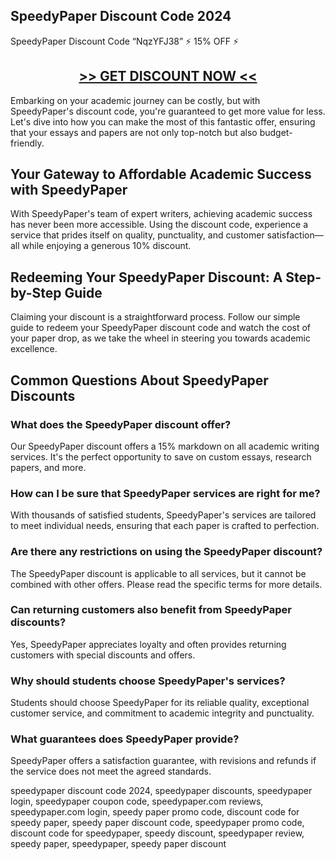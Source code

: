 <!DOCTYPE html>
<html lang="en">
    <head>
         <title>SpeedyPaper Discount Code & Coupons Codes 2024</title>
    <meta charset="UTF-8">
    <meta name="viewport" content="width=device-width, initial-scale=1.0">
    <meta name="description" content="Unlock a 10% discount on SpeedyPaper essay writing services. Use our exclusive SpeedyPaper discount code for savings on quality academic writing assistance.">
    <meta name="keywords" content="SpeedyPaper discount, academic writing discount, essay service savings, SpeedyPaper promo code, student paper discount">
   </head>
<article>
<h1>SpeedyPaper Discount Code 2024</h1>

SpeedyPaper Discount Code “NqzYFJ38” ⚡ 15% OFF ⚡ 

<h2><center><a href="https://www.paperhelp.org/order.html?pid=12093&amp;discount_code=helpmypaper10&amp;sub_id=" rel="noopener noreferrer nofollow"><strong>&gt;&gt; GET DISCOUNT NOW &lt;&lt;</strong></a></center></h2>
    
<p>Embarking on your academic journey can be costly, but with SpeedyPaper's discount code, you're guaranteed to get more value for less. Let's dive into how you can make the most of this fantastic offer, ensuring that your essays and papers are not only top-notch but also budget-friendly.</p>
<h2>Your Gateway to Affordable Academic Success with SpeedyPaper</h2>
<p>With SpeedyPaper's team of expert writers, achieving academic success has never been more accessible. Using the discount code, experience a service that prides itself on quality, punctuality, and customer satisfaction&mdash;all while enjoying a generous 10% discount.</p>
<h2>Redeeming Your SpeedyPaper Discount: A Step-by-Step Guide</h2>
<p>Claiming your discount is a straightforward process. Follow our simple guide to redeem your SpeedyPaper discount code and watch the cost of your paper drop, as we take the wheel in steering you towards academic excellence.</p>
<h2>Common Questions About SpeedyPaper Discounts</h2>
<div>
<h3>What does the SpeedyPaper discount offer?</h3>
<p>Our SpeedyPaper discount offers a 15% markdown on all academic writing services. It's the perfect opportunity to save on custom essays, research papers, and more.</p>
<h3>How can I be sure that SpeedyPaper services are right for me?</h3>
<p>With thousands of satisfied students, SpeedyPaper's services are tailored to meet individual needs, ensuring that each paper is crafted to perfection.</p>
<h3>Are there any restrictions on using the SpeedyPaper discount?</h3>
<p>The SpeedyPaper discount is applicable to all services, but it cannot be combined with other offers. Please read the specific terms for more details.</p>
<h3>Can returning customers also benefit from SpeedyPaper discounts?</h3>
<p>Yes, SpeedyPaper appreciates loyalty and often provides returning customers with special discounts and offers.</p>
<h3>Why should students choose SpeedyPaper's services?</h3>
<p>Students should choose SpeedyPaper for its reliable quality, exceptional customer service, and commitment to academic integrity and punctuality.</p>
<h3>What guarantees does SpeedyPaper provide?</h3>
<p>SpeedyPaper offers a satisfaction guarantee, with revisions and refunds if the service does not meet the agreed standards.</p>
</div>
</article>
speedypaper discount code 2024, speedypaper discounts, speedypaper login, speedypaper coupon code, speedypaper.com reviews, speedypaper.com login, speedy paper promo code, discount code for speedy paper, speedy paper discount code, speedypaper promo code, discount code for speedypaper, speedy discount, speedypaper review, speedy paper, speedypaper, speedy paper discount    
</body>
</html>
